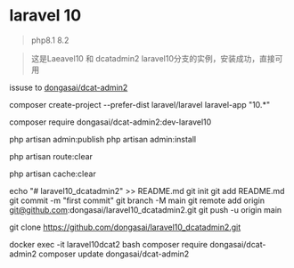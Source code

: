 # laravel 10 

> php8.1 8.2


> 这是Laeavel10 和 dcatadmin2 laravel10分支的实例，安装成功，直接可用

issuse to [dongasai/dcat-admin2](https://github.com/dongasai/dcat-admin2)

composer create-project --prefer-dist laravel/laravel laravel-app "10.*"


composer require dongasai/dcat-admin2:dev-laravel10

php artisan admin:publish
php artisan admin:install

php artisan route:clear

php artisan cache:clear


echo "# laravel10_dcatadmin2" >> README.md
git init
git add README.md
git commit -m "first commit"
git branch -M main
git remote add origin git@github.com:dongasai/laravel10_dcatadmin2.git
git push -u origin main

git clone https://github.com/dongasai/laravel10_dcatadmin2.git

docker exec -it laravel10dcat2 bash
composer require dongasai/dcat-admin2
composer update dongasai/dcat-admin2